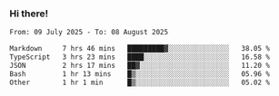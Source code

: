 ### Hi there!

<!--START_SECTION:waka-->

```txt
From: 09 July 2025 - To: 08 August 2025

Markdown     7 hrs 46 mins   █████████▓░░░░░░░░░░░░░░░   38.05 %
TypeScript   3 hrs 23 mins   ████░░░░░░░░░░░░░░░░░░░░░   16.58 %
JSON         2 hrs 17 mins   ██▓░░░░░░░░░░░░░░░░░░░░░░   11.20 %
Bash         1 hr 13 mins    █▒░░░░░░░░░░░░░░░░░░░░░░░   05.96 %
Other        1 hr 1 min      █▒░░░░░░░░░░░░░░░░░░░░░░░   05.02 %
```

<!--END_SECTION:waka-->
